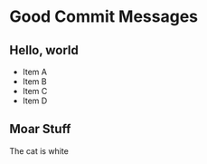 # Good Commit Messages

## Hello, world
  * Item A
  * Item B
  * Item C
  * Item D

## Moar Stuff
The cat is white
